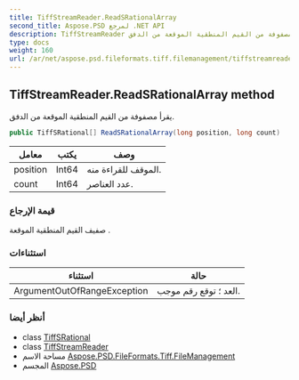 ```yaml
---
title: TiffStreamReader.ReadSRationalArray
second_title: Aspose.PSD لمرجع .NET API
description: TiffStreamReader طريقة. يقرأ مصفوفة من القيم المنطقية الموقعة من الدفق.
type: docs
weight: 160
url: /ar/net/aspose.psd.fileformats.tiff.filemanagement/tiffstreamreader/readsrationalarray/
---
```

## TiffStreamReader.ReadSRationalArray method

يقرأ مصفوفة من القيم المنطقية الموقعة من الدفق.

```csharp
public TiffSRational[] ReadSRationalArray(long position, long count)
```

| معامل | يكتب | وصف |
| --- | --- | --- |
| position | Int64 | الموقف للقراءة منه. |
| count | Int64 | عدد العناصر. |

### قيمة الإرجاع

صفيف القيم المنطقية الموقعة .

### استثناءات

| استثناء | حالة |
| --- | --- |
| ArgumentOutOfRangeException | العد ؛ توقع رقم موجب. |

### أنظر أيضا

* class [TiffSRational](../../../aspose.psd.fileformats.tiff/tiffsrational/)
* class [TiffStreamReader](../)
* مساحة الاسم [Aspose.PSD.FileFormats.Tiff.FileManagement](../../tiffstreamreader/)
* المجسم [Aspose.PSD](../../../)


